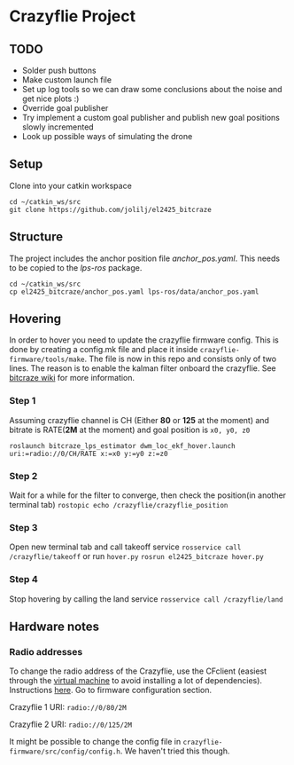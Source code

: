 # Crazyflie Project

## TODO
* Solder push buttons
* Make custom launch file
* Set up log tools so we can draw some conclusions about the noise and get nice plots :)
* Override goal publisher
* Try implement a custom goal publisher and publish new goal positions slowly incremented
* Look up possible ways of simulating the drone

## Setup
Clone into your catkin workspace
```
cd ~/catkin_ws/src
git clone https://github.com/jolilj/el2425_bitcraze
```

## Structure
The project includes the anchor position file *anchor_pos.yaml*. This needs to be copied to the *lps-ros* package.
```
cd ~/catkin_ws/src
cp el2425_bitcraze/anchor_pos.yaml lps-ros/data/anchor_pos.yaml
```

## Hovering
In order to hover you need to update the crazyflie firmware config. This is done by creating a config.mk file and place it inside `crazyflie-firmware/tools/make`. The file is now in this repo and consists only of two lines. The reason is to enable the kalman filter onboard the crazyflie. See [bitcraze wiki](https://wiki.bitcraze.io/doc:lps:index) for more information.

### Step 1
Assuming crazyflie channel is CH (Either **80** or **125** at the moment) and bitrate is RATE(**2M** at the moment) and goal position is ``x0, y0, z0``
```
roslaunch bitcraze_lps_estimator dwm_loc_ekf_hover.launch uri:=radio://0/CH/RATE x:=x0 y:=y0 z:=z0
```

### Step 2
Wait for a while for the filter to converge, then check the position(in another terminal tab)
```rostopic echo /crazyflie/crazyflie_position```

### Step 3
Open new terminal tab and call takeoff service
```rosservice call /crazyflie/takeoff```
or run `hover.py`
```rosrun el2425_bitcraze hover.py```

### Step 4
Stop hovering by calling the land service
```rosservice call /crazyflie/land```
## Hardware notes

### Radio addresses
To change the radio address of the Crazyflie, use the CFclient (easiest through the [virtual machine](https://www.bitcraze.io/getting-started-with-the-crazyflie-2-0/#inst-comp) to avoid installing a lot of dependencies). Instructions [here](https://wiki.bitcraze.io/doc:crazyflie:client:pycfclient:index#firmware_configuration). Go to firmware configuration section.

Crazyflie 1 URI:
`radio://0/80/2M`

Crazyflie 2 URI:
`radio://0/125/2M`

It might be possible to change the config file in `crazyflie-firmware/src/config/config.h`.
We haven't tried this though.
